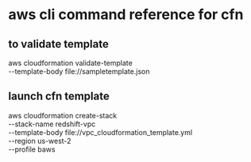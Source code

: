 # aws cli command reference for cfn

## to validate template
aws cloudformation validate-template \
--template-body file://sampletemplate.json

## launch cfn template
aws cloudformation create-stack \
--stack-name redshift-vpc \
--template-body file://vpc_cloudformation_template.yml \
--region us-west-2 \
--profile baws


